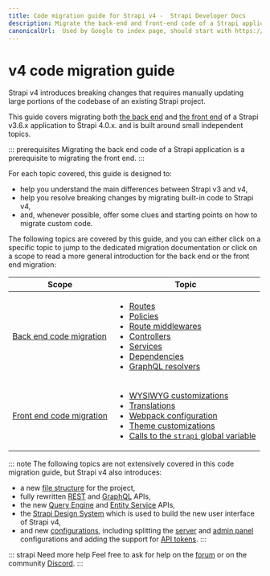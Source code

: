 ```yaml
---
title: Code migration guide for Strapi v4 -  Strapi Developer Docs
description: Migrate the back-end and front-end code of a Strapi application from v3.6.x to v4.0.x with step-by-step instructions
canonicalUrl:  Used by Google to index page, should start with https://docs.strapi.io/ — delete this comment when done paste final URL here
---
```


<!-- TODO: update SEO -->

# v4 code migration guide

Strapi v4 introduces breaking changes that requires manually updating large portions of the codebase of an existing Strapi project.

This guide covers migrating both [the back end](/developer-docs/latest/update-migration-guides/migration-guides/v4/code/backend.md) and [the front end](/developer-docs/latest/update-migration-guides/migration-guides/v4/code/frontend.md) of a Strapi v3.6.x application to Strapi 4.0.x. and is built around small independent topics. 

::: prerequisites
Migrating the back end code of a Strapi application is a prerequisite to migrating the front end.
:::

For each topic covered, this guide is designed to:

* help you understand the main differences between Strapi v3 and v4,
* help you resolve breaking changes by migrating built-in code to Strapi v4,
* and, whenever possible, offer some clues and starting points on how to migrate custom code.

The following topics are covered by this guide, and you can either click on a specific topic to jump to the dedicated migration documentation or click on a scope to read a more general introduction for the back end or the front end migration:

| Scope                    | Topic                                                                                                                                      |
| ------------------------ | ------------------------------------------------------------------------------------------------------------------------------------------ |
| [Back end code migration](/developer-docs/latest/update-migration-guides/migration-guides/v4/code/backend.md)  | <ul><li>[Routes](/developer-docs/latest/update-migration-guides/migration-guides/v4/code/backend/routes.md)</li><li>[Policies](/developer-docs/latest/update-migration-guides/migration-guides/v4/code/backend/policies.md)</li><li>[Route middlewares](/developer-docs/latest/update-migration-guides/migration-guides/v4/code/backend/route-middlewares.md)</li><li>[Controllers](/developer-docs/latest/update-migration-guides/migration-guides/v4/code/backend/controllers.md)</li><li>[Services](/developer-docs/latest/update-migration-guides/migration-guides/v4/code/backend/services.md)</li><li>[Dependencies](/developer-docs/latest/update-migration-guides/migration-guides/v4/code/dependencies.md)</li><li>[GraphQL resolvers](/developer-docs/latest/update-migration-guides/migration-guides/v4/code/backend/graphql.md)</li></ul> |
| [Front end code migration](/developer-docs/latest/update-migration-guides/migration-guides/v4/code/frontend.md) | <ul><li>[WYSIWYG customizations](/developer-docs/latest/update-migration-guides/migration-guides/v4/code/frontend/wysiwyg.md)</li><li>[Translations](/developer-docs/latest/update-migration-guides/migration-guides/v4/code/frontend/translations.md)</li><li>[Webpack configuration](/developer-docs/latest/update-migration-guides/migration-guides/v4/code/frontend/webpack.md)</li><li>[Theme customizations](/developer-docs/latest/update-migration-guides/migration-guides/v4/code/frontend/theming.md)</li><li>[Calls to the `strapi` global variable](/developer-docs/latest/update-migration-guides/migration-guides/v4/code/frontend/strapi-global.md)</li></ul> |

::: note
The following topics are not extensively covered in this code migration guide, but Strapi v4 also introduces:

* a new [file structure](/developer-docs/latest/setup-deployment-guides/file-structure.md) for the project,
* fully rewritten [REST](/developer-docs/latest/developer-resources/database-apis-reference/rest-api.md) and [GraphQL](/developer-docs/latest/developer-resources/database-apis-reference/graphql-api.md) APIs,
* the new [Query Engine](/developer-docs/latest/developer-resources/database-apis-reference/query-engine-api.md) and [Entity Service](/developer-docs/latest/developer-resources/database-apis-reference/entity-service-api.md) APIs,
* the [Strapi Design System](https://design-system.strapi.io/) which is used to build the new user interface of Strapi v4,
* and new [configurations](/developer-docs/latest/setup-deployment-guides/configurations.md), including splitting the [server](/developer-docs/latest/setup-deployment-guides/configurations/required/server.md) and [admin panel](/developer-docs/latest/setup-deployment-guides/configurations/required/admin-panel.md) configurations and adding the support for [API tokens](/developer-docs/latest/setup-deployment-guides/configurations/optional/api-tokens.md).
:::

::: strapi Need more help
Feel free to ask for help on the [forum](https://forum.strapi.io/) or on the community [Discord](https://discord.strapi.io).
:::
